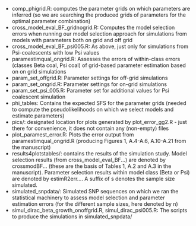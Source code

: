  * comp_phigrid.R: computes the parameter grids on which parameters are inferred (so we are searching the produced grids of parameters for the optimal parameter combination)
 * cross_model_eval_BF_gridnogrid.R: Computes the model selection errors when running our model selection approach for simulations from models with parameters both on grid and off grid  
 * cross_model_eval_BF_psi005.R: As above, just only for simulations from Psi-coalescents with low Psi values     
 * paramestimqual_ongrid.R: Assesses the errors of within-class errors (classes Beta coal, Psi coal) of grid-based parameter estimation based on on grid simulations   
 * param_set_offgrid.R: Parameter settings for off-grid simulations
 * param_set_ongrid.R: Parameter settings for on-grid simulations             
 * param_set_psi_005.R: Parameter set for additional values for Psi coalescent simulation               
 * phi_tables: Contains the expected SFS for the parameter grids (needed to compute the pseudolikelihoods on which we select models and estimate parameters)
 * pics/: designated location for plots generated by plot_error_gg2.R - just there for convenience, it does not contain any (non-empty) files
 * plot_paramest_error.R: Plots the error output from paramestimqual_ongrid.R (producing Figures 1, A.4-A.6, A.10-A.21 from the manuscript) 
 * results4plotstables/: contains the results of the simulation study. Model selection results (from cross_model_eval_BF...) are denoted by crossmodBF... (these are the basis of Tables 1, A.2 and A.3 in the manuscript). Parameter selection results within model class (Beta or Psi) are denoted by estimR2err.... A suffix of s<number> denotes the sample size simulated.   
 * simulated_snpdata/: Simulated SNP sequences on which we ran the statistical machinery to assess model selection and parameter estimation errors (for the different sample sizes, here denoted by n)
 * simul_dirac_beta_growth_onoffgrid.R, simul_dirac_psi005.R: The scripts to produce the simulations in simulated_snpdata/